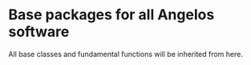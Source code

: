 # Base packages for all Angelos software

All base classes and fundamental functions will be inherited from here.